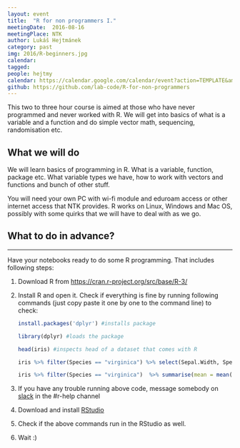 ```yaml
---
layout: event
title:  "R for non programmers I."
meetingDate:  2016-08-16
meetingPlace: NTK
author: Lukáš Hejtmánek
category: past
img: 2016/R-beginners.jpg
calendar:
tagged:
people: hejtmy
calendar: https://calendar.google.com/calendar/event?action=TEMPLATE&amp;tmeid=ODA3ZWxrYWpzaDM5YmtyY2JjcHVpYW84N28gbzQwNXU4anZsNTA0MGhvNXB1cWQ1MWMzOGtAZw&amp;tmsrc=o405u8jvl5040ho5puqd51c38k%40group.calendar.google.com
github: https://github.com/lab-code/R-for-non-programmers
---
```

This two to three hour course is aimed at those who have never programmed and never worked with R. We will get into basics of what is a variable and a function and do simple vector math, sequencing,  randomisation etc.

## What we will do

We will learn basics of programming in R. What is a variable, function, package etc. What variable types we have, how to work with vectors and functions and bunch of other stuff.

You will need your own PC with wi-fi module and eduroam access or other internet access that NTK provides. R works on Linux, Windows and Mac OS, possibly with some quirks that we will have to deal with as we go.

## What to do in advance?
-----------
Have your notebooks ready to do some R programming. That includes following steps:

1. Download R from <https://cran.r-project.org/src/base/R-3/>

2.  Install R and open it. Check if everything is fine by running following commands (just copy paste it one by one to the command line) to check:

    ``` r
    install.packages('dplyr') #installs package

    library(dplyr) #loads the package

    head(iris) #inspects head of a dataset that comes with R

    iris %>% filter(Species == "virginica") %>% select(Sepal.Width, Species) #filters dataset

    iris %>% filter(Species == "virginica")  %>% summarise(mean = mean(Sepal.Width), sd = sd(Sepal.Width)) #calculates summary stats on the filtered dataset
    ```
3. If you have any trouble running above code, message somebody on [slack](https://lab-code.slack.com) in the #r-help channel

4. Download and install [RStudio](https://www.rstudio.com/products/rstudio/)

5. Check if the above commands run in the RStudio as well.

6. Wait :)
